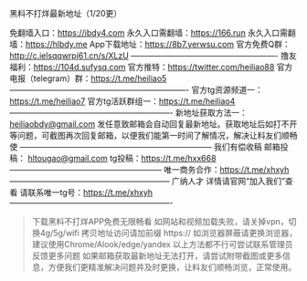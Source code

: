 黑料不打烊最新地址（1/20更）

免翻墙入口：https://ibdy4.com
永久入口需翻墙：https://166.run
永久入口需翻墙：https://hlbdy.me
App下载地址：https://8b7.yerwsu.com
官方免费Q群：http://c.ielsqqwrpj61.cn/s/XLzU
——————————————————-
撸友福利：https://104d.sufysq.com
官方推特：https://twitter.com/heiliao88
官方电报（telegram）群：https://t.me/heiliao5
——————————————————————-
官方tg资源频道一：https://t.me/heiliao7
官方tg活跃群组一：https://t.me/heiliao4
————————————————————-
新地址获取方法一：
heiliaobdy@gmail.com
发任意致邮箱会自动回复最新地址。获取地址后如打不开等问题，可截图再次回复邮箱，以便我们能第一时间了解情况，解决让料友们顺畅使
————————————————————————
我们有偿收稿
邮箱投稿： hltougao@gmail.com
tg投稿：https://t.me/hxx668
———————————————————
唯一商务合作：https://t.me/xhxyh
————————————————————
广纳人才
详情请官网“加入我们”查看
请联系唯一tg号：https://t.me/xhxyh
————————————————————-
>下载黑料不打烊APP免费无限畅看
>如网站和视频加载失败，请关掉vpn，切换4g/5g/wifi
>拷贝地址访问请加前缀 https://
>如浏览器屏蔽请更换浏览器，建议使用Chrome/Alook/edge/yandex
>以上方法都不行可尝试联系管理员反馈更多问题
>如果邮箱获取最新地址无法打开，请尝试附带截图或更多信息，方便我们更精准解决问题并及时更换，让料友们顺畅浏览，正常使用。
